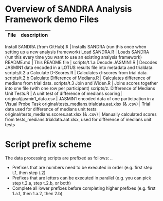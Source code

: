 # Overview of SANDRA Analysis Framework demo Files
File | description
------ | -----------

Install SANDRA (from GitHub).R | Installs SANDRA (run this once when setting up a new analysis framework)
Load SANDRA.R | Loads SANDRA (run this every time you want to use an existing analysis framework)
README.md | This README file
 | 
scripts/t.1.a Decode JASMIN1.R | Decodes JASMIN1 data encoded in a LOTUS results file into metadata and trialdata.
scripts/t.2.a Calculate D-Scores.R | Calculates d-scores from trial data.
scripts/t.2.b Calculate Difference of Medians.R | Calculates difference of medians from trial data.
scripts/t.3 Join and Widen.R | Joins scores together into one file (with one row per participant)
scripts/z. Difference of Medians Unit Tests.R | A unit test of difference of medians scoring
 |
original/jasmin1_data.csv | JASMIN1 encoded data of one participation in a Visual Probe Task
original/tests_medians.trialdata.aat.xlsx (& .csv) | Trial data used for difference of medians unit tests
original/tests_medians.scores.aat.xlsx (& .csv) | Manually calculated scores from tests_medians.trialdata.aat.xlsx, used for difference of medians unit tests

# Script prefix scheme
The data processing scripts are prefixed as follows: <prefix1>.<prefix2>.<prefix3>
* Prefixes that are numbers need to be executed in order (e.g. first step t.1, then step t.2)
* Prefixes that are letters can be executed in parallel (e.g. you can pick step t.2.a, step t.2.b, or both)
* Complete all lower prefixes before completing higher prefixes (e.g. first 1.a.1, then 1.a.2, then 2.b)